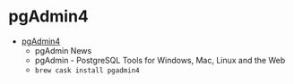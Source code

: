 # pgAdmin4
- [pgAdmin4](https://www.pgadmin.org/)
  -  pgAdmin News
  - pgAdmin - PostgreSQL Tools for Windows, Mac, Linux and the Web
  - `brew cask install pgadmin4`
